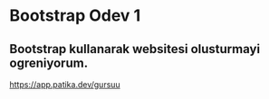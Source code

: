 # Bootstrap Odev 1 
## Bootstrap kullanarak websitesi olusturmayi ogreniyorum.
https://app.patika.dev/gursuu